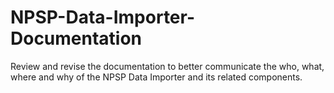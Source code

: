 # NPSP-Data-Importer-Documentation
Review and revise the documentation to better communicate the who, what, where and why of the NPSP Data Importer and its related components.
